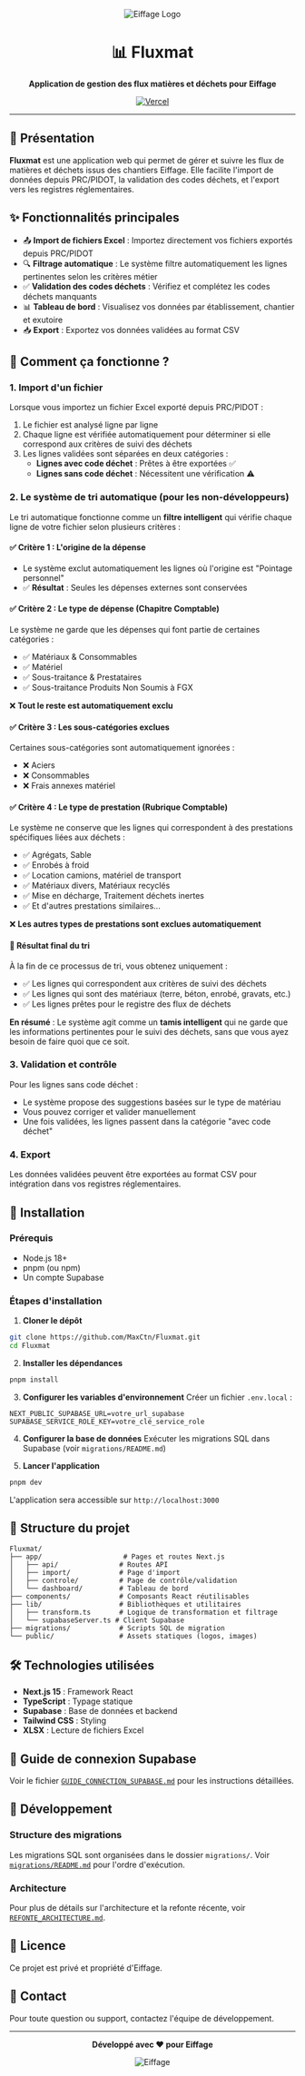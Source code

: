<div align="center">

![Eiffage Logo](https://github.com/MaxCtn/Fluxmat/raw/main/public/images/logoclair.png)

# 📊 Fluxmat

**Application de gestion des flux matières et déchets pour Eiffage**

[![Vercel](https://img.shields.io/badge/Deployed%20on-Vercel-black?logo=vercel)](https://fluxmat.vercel.app)

</div>

---

## 🎯 Présentation

**Fluxmat** est une application web qui permet de gérer et suivre les flux de matières et déchets issus des chantiers Eiffage. Elle facilite l'import de données depuis PRC/PIDOT, la validation des codes déchets, et l'export vers les registres réglementaires.

## ✨ Fonctionnalités principales

- 📤 **Import de fichiers Excel** : Importez directement vos fichiers exportés depuis PRC/PIDOT
- 🔍 **Filtrage automatique** : Le système filtre automatiquement les lignes pertinentes selon les critères métier
- ✅ **Validation des codes déchets** : Vérifiez et complétez les codes déchets manquants
- 📊 **Tableau de bord** : Visualisez vos données par établissement, chantier et exutoire
- 📥 **Export** : Exportez vos données validées au format CSV

## 🔄 Comment ça fonctionne ?

### 1. Import d'un fichier

Lorsque vous importez un fichier Excel exporté depuis PRC/PIDOT :

1. Le fichier est analysé ligne par ligne
2. Chaque ligne est vérifiée automatiquement pour déterminer si elle correspond aux critères de suivi des déchets
3. Les lignes validées sont séparées en deux catégories :
   - **Lignes avec code déchet** : Prêtes à être exportées ✅
   - **Lignes sans code déchet** : Nécessitent une vérification ⚠️

### 2. Le système de tri automatique (pour les non-développeurs)

Le tri automatique fonctionne comme un **filtre intelligent** qui vérifie chaque ligne de votre fichier selon plusieurs critères :

#### ✅ **Critère 1 : L'origine de la dépense**
- Le système exclut automatiquement les lignes où l'origine est "Pointage personnel"
- ✅ **Résultat** : Seules les dépenses externes sont conservées

#### ✅ **Critère 2 : Le type de dépense (Chapitre Comptable)**
Le système ne garde que les dépenses qui font partie de certaines catégories :
- ✅ Matériaux & Consommables
- ✅ Matériel
- ✅ Sous-traitance & Prestataires
- ✅ Sous-traitance Produits Non Soumis à FGX

❌ **Tout le reste est automatiquement exclu**

#### ✅ **Critère 3 : Les sous-catégories exclues**
Certaines sous-catégories sont automatiquement ignorées :
- ❌ Aciers
- ❌ Consommables
- ❌ Frais annexes matériel

#### ✅ **Critère 4 : Le type de prestation (Rubrique Comptable)**
Le système ne conserve que les lignes qui correspondent à des prestations spécifiques liées aux déchets :
- ✅ Agrégats, Sable
- ✅ Enrobés à froid
- ✅ Location camions, matériel de transport
- ✅ Matériaux divers, Matériaux recyclés
- ✅ Mise en décharge, Traitement déchets inertes
- ✅ Et d'autres prestations similaires...

❌ **Les autres types de prestations sont exclues automatiquement**

#### 🎯 **Résultat final du tri**

À la fin de ce processus de tri, vous obtenez uniquement :
- ✅ Les lignes qui correspondent aux critères de suivi des déchets
- ✅ Les lignes qui sont des matériaux (terre, béton, enrobé, gravats, etc.)
- ✅ Les lignes prêtes pour le registre des flux de déchets

**En résumé** : Le système agit comme un **tamis intelligent** qui ne garde que les informations pertinentes pour le suivi des déchets, sans que vous ayez besoin de faire quoi que ce soit.

### 3. Validation et contrôle

Pour les lignes sans code déchet :
- Le système propose des suggestions basées sur le type de matériau
- Vous pouvez corriger et valider manuellement
- Une fois validées, les lignes passent dans la catégorie "avec code déchet"

### 4. Export

Les données validées peuvent être exportées au format CSV pour intégration dans vos registres réglementaires.

## 🚀 Installation

### Prérequis

- Node.js 18+ 
- pnpm (ou npm)
- Un compte Supabase

### Étapes d'installation

1. **Cloner le dépôt**
```bash
git clone https://github.com/MaxCtn/Fluxmat.git
cd Fluxmat
```

2. **Installer les dépendances**
```bash
pnpm install
```

3. **Configurer les variables d'environnement**
Créer un fichier `.env.local` :
```env
NEXT_PUBLIC_SUPABASE_URL=votre_url_supabase
SUPABASE_SERVICE_ROLE_KEY=votre_clé_service_role
```

4. **Configurer la base de données**
Exécuter les migrations SQL dans Supabase (voir `migrations/README.md`)

5. **Lancer l'application**
```bash
pnpm dev
```

L'application sera accessible sur `http://localhost:3000`

## 📁 Structure du projet

```
Fluxmat/
├── app/                    # Pages et routes Next.js
│   ├── api/               # Routes API
│   ├── import/            # Page d'import
│   ├── controle/          # Page de contrôle/validation
│   └── dashboard/         # Tableau de bord
├── components/            # Composants React réutilisables
├── lib/                   # Bibliothèques et utilitaires
│   ├── transform.ts       # Logique de transformation et filtrage
│   └── supabaseServer.ts # Client Supabase
├── migrations/            # Scripts SQL de migration
└── public/                # Assets statiques (logos, images)
```

## 🛠️ Technologies utilisées

- **Next.js 15** : Framework React
- **TypeScript** : Typage statique
- **Supabase** : Base de données et backend
- **Tailwind CSS** : Styling
- **XLSX** : Lecture de fichiers Excel

## 📝 Guide de connexion Supabase

Voir le fichier [`GUIDE_CONNECTION_SUPABASE.md`](GUIDE_CONNECTION_SUPABASE.md) pour les instructions détaillées.

## 🔧 Développement

### Structure des migrations

Les migrations SQL sont organisées dans le dossier `migrations/`. Voir [`migrations/README.md`](migrations/README.md) pour l'ordre d'exécution.

### Architecture

Pour plus de détails sur l'architecture et la refonte récente, voir [`REFONTE_ARCHITECTURE.md`](REFONTE_ARCHITECTURE.md).

## 📄 Licence

Ce projet est privé et propriété d'Eiffage.

## 👥 Contact

Pour toute question ou support, contactez l'équipe de développement.

---

<div align="center">

**Développé avec ❤️ pour Eiffage**

![Eiffage](https://github.com/MaxCtn/Fluxmat/raw/main/public/images/eiffage.webp)

</div>

